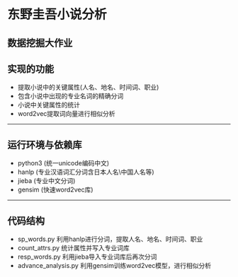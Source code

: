 
# 东野圭吾小说分析
数据挖掘大作业
----------

## 实现的功能
- 提取小说中的关键属性(人名、地名、时间词、职业)
- 包含小说中出现的专业名词的精确分词
- 小说中关键属性的统计
- word2vec提取词向量进行相似分析



----------
## 运行环境与依赖库
- python3 (统一unicode编码中文)
- hanlp (专业汉语词汇分词含日本人名\中国人名等)
- jieba (专业中文分词)
- gensim (快速word2vec库)

----------
## 代码结构
- sp_words.py
利用hanlp进行分词，提取人名、地名、时间词、职业
- count_attrs.py
统计属性并写入专业词库
- resp_words.py
利用jieba导入专业词库后再次分词
- advance_analysis.py
利用gensim训练word2vec模型，进行相似分析
